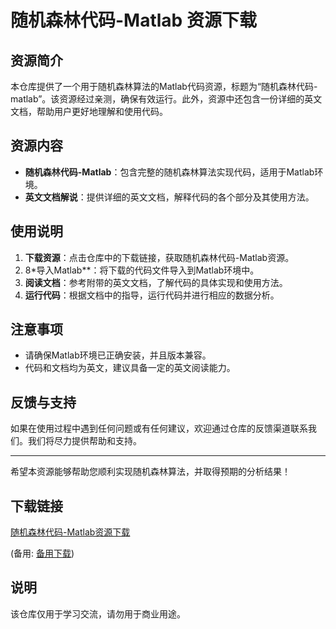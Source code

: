 # 随机森林代码-Matlab 资源下载

## 资源简介

本仓库提供了一个用于随机森林算法的Matlab代码资源，标题为“随机森林代码-matlab”。该资源经过亲测，确保有效运行。此外，资源中还包含一份详细的英文文档，帮助用户更好地理解和使用代码。

## 资源内容

- **随机森林代码-Matlab**：包含完整的随机森林算法实现代码，适用于Matlab环境。
- **英文文档解说**：提供详细的英文文档，解释代码的各个部分及其使用方法。

## 使用说明

1. **下载资源**：点击仓库中的下载链接，获取随机森林代码-Matlab资源。
2. 8*导入Matlab**：将下载的代码文件导入到Matlab环境中。
3. **阅读文档**：参考附带的英文文档，了解代码的具体实现和使用方法。
4. **运行代码**：根据文档中的指导，运行代码并进行相应的数据分析。

## 注意事项

- 请确保Matlab环境已正确安装，并且版本兼容。
- 代码和文档均为英文，建议具备一定的英文阅读能力。

## 反馈与支持

如果在使用过程中遇到任何问题或有任何建议，欢迎通过仓库的反馈渠道联系我们。我们将尽力提供帮助和支持。

---

希望本资源能够帮助您顺利实现随机森林算法，并取得预期的分析结果！

## 下载链接
[随机森林代码-Matlab资源下载](https://pan.quark.cn/s/f3735110deeb) 

(备用: [备用下载](https://pan.baidu.com/s/1AKSfDXM00zNmXpZWtuArRg?pwd=1234))

## 说明

该仓库仅用于学习交流，请勿用于商业用途。
